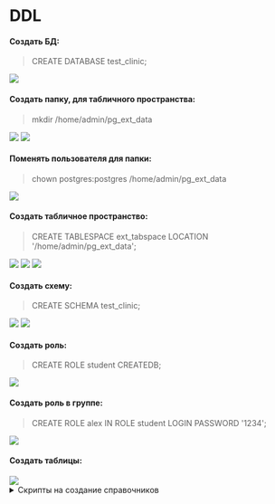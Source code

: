 # DDL
#### Создать БД:
> CREATE DATABASE test_clinic;
<image src="https://github.com/ArinichElena/DDL/blob/main/СоздатьБД.png">

#### Создать папку, для табличного пространства:
> mkdir /home/admin/pg_ext_data
<image src="https://github.com/ArinichElena/DDL/blob/main/Создать%20папку%20(1).png">
<image src="https://github.com/ArinichElena/DDL/blob/main/Создать%20папку%20(2).png">

#### Поменять пользователя для папки:
> chown postgres:postgres /home/admin/pg_ext_data
<image src="https://github.com/ArinichElena/DDL/blob/main/Поменять%20пользователя%20для%20папки.png"> 

#### Создать табличное пространство:
> CREATE TABLESPACE ext_tabspace LOCATION '/home/admin/pg_ext_data';
<image src="https://github.com/ArinichElena/DDL/blob/main/Создать%20ТП%20(1).png"> 
<image src="https://github.com/ArinichElena/DDL/blob/main/Создать%20ТП%20(2).png">
<image src="https://github.com/ArinichElena/DDL/blob/main/Создать%20ТП%20(3).png">
  
#### Создать схему:
> CREATE SCHEMA test_clinic;
<image src="https://github.com/ArinichElena/DDL/blob/main/Создать%20схему.png">
<image src="https://github.com/ArinichElena/DDL/blob/main/Посмотреть%20схемы.png">
  
#### Создать роль:
> CREATE ROLE student CREATEDB;
<image src="https://github.com/ArinichElena/DDL/blob/main/Создать%20роли.png">
  
#### Создать роль в группе:
> CREATE ROLE alex IN ROLE student LOGIN PASSWORD '1234';
<image src="https://github.com/ArinichElena/DDL/blob/main/Создать%20роль%20в%20группе.png">
  
#### Создать таблицы:
<image src="https://github.com/ArinichElena/DDL/blob/main/Талицы%20по%20схемам.png">

<details>
  <summary>Скрипты на создание справочников</summary>
  ~~~~sql
create table patient (  
	id BIGSERIAL primary key,  
	surname VARCHAR(100) not null,  
	name VARCHAR(100) not null,  
	patronymic VARCHAR(100),  
	birthday DATE,  
	medical_policy BIGINT UNIQUE,  
	gender VARCHAR(32)  
) tablespace ext_tabspace;  
  ~~~~
